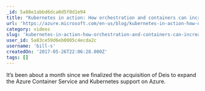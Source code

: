 ```yaml
---
_id: 5a88e1abbd6dca0d5f0d1e94
title: "Kubernetes in action: How orchestration and containers can increase uptime and resiliency"
url: 'https://azure.microsoft.com/en-us/blog/kubernetes-in-action-how-orchestration-and-containers-can-increase-uptime-and-resiliency/'
category: videos
slug: 'kubernetes-in-action-how-orchestration-and-containers-can-increase-uptime-and-resiliency'
user_id: 5a83ce59d6eb0005c4ecda2c
username: 'bill-s'
createdOn: '2017-05-26T22:06:28.000Z'
tags: []
---
```


It’s been about a month since we finalized the acquisition of Deis to expand the Azure Container Service and Kubernetes support on Azure.
